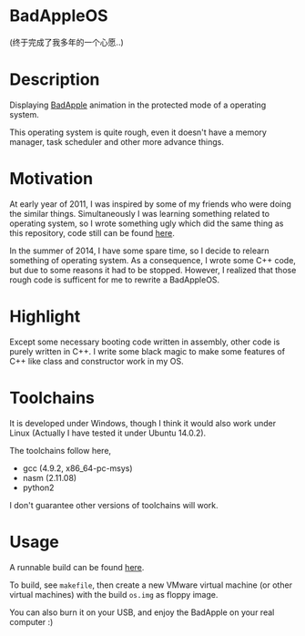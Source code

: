 # BadAppleOS

(终于完成了我多年的一个心愿..)

# Description

Displaying [BadApple](https://www.youtube.com/watch?v=VzEUeWnV73U) animation in the protected mode of a operating system.

This operating system is quite rough, even it doesn't have a memory manager, task scheduler and other more advance things.

# Motivation

At early year of 2011, I was inspired by some of my friends who were doing the similar things. Simultaneously I was learning something related to operating system, so I wrote something ugly which did the same thing as this repository, code still can be found [here](http://pan.baidu.com/s/1dDHEpwt).

In the summer of 2014, I have some spare time, so I decide to relearn something of operating system. As a consequence, I wrote some C++ code, but due to some reasons it had to be stopped. However, I realized that those rough code is sufficent for me to rewrite a BadAppleOS.

# Highlight

Except some necessary booting code written in assembly, other code is purely written in C++. I write some black magic to make some features of C++ like class and constructor work in my OS.

# Toolchains

It is developed under Windows, though I think it would also work under Linux (Actually I have tested it under Ubuntu 14.0.2).

The toolchains follow here, 

* gcc (4.9.2, x86\_64-pc-msys)
* nasm (2.11.08)
* python2

I don't guarantee other versions of toolchains will work.

# Usage

A runnable build can be found [here](https://github.com/foreverbell/miscellaneous/raw/master/resource/BadAppleOS/os.img).

To build, see `makefile`, then create a new VMware virtual machine (or other virtual machines) with the build `os.img` as floppy image.

You can also burn it on your USB, and enjoy the BadApple on your real computer :)
